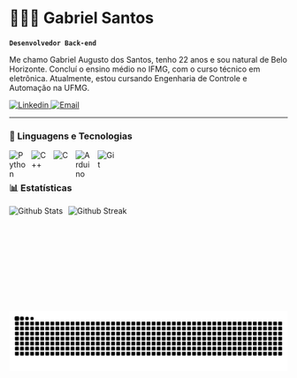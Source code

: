 # 👨🏾‍💻 Gabriel Santos

**`Desenvolvedor Back-end`**

Me chamo Gabriel Augusto dos Santos, tenho 22 anos e sou natural de Belo Horizonte. Concluí o ensino médio no IFMG, com o curso técnico em eletrônica. Atualmente, estou cursando Engenharia de Controle e Automação na UFMG.

<p align="left">
    <a href="https://www.linkedin.com/in/gabriel-dos-santos-b34861248/">
        <img 
            alt="Linkedin" 
            title="Veja meu Linkedin" 
            src="https://img.shields.io/badge/LinkedIn-0077B5?style=for-the-badge&logo=linkedin&logoColor=white"
        />
    </a>
    <a href="mailto:gabrielaugusto873@yahoo.com.br">
        <img 
            alt="Email" 
            title="Meu Email para contato" 
            src="https://img.shields.io/badge/-Email-330F63?style=for-the-badge&logo=microsoft-outlook&logoColor=007BFF"
        />
    </a>
</p>

---

### 🤖 Linguagens e Tecnologias


<img
    align="left" 
    alt="Python"
    title="Python" 
    width="30px" 
    style="padding-right: 10px;"
    src="https://cdn.jsdelivr.net/gh/devicons/devicon@latest/icons/python/python-original.svg"         
/>
<img
    align="left" 
    alt="C++"
    title="C++" 
    width="30px" 
    style="padding-right: 10px;" 
    src="https://cdn.jsdelivr.net/gh/devicons/devicon@latest/icons/cplusplus/cplusplus-plain.svg" 
/>
<img
    align="left" 
    alt="C"
    title="C" 
    width="30px" 
    style="padding-right: 10px;"
    src="https://cdn.jsdelivr.net/gh/devicons/devicon@latest/icons/c/c-plain.svg"
/>
<img
    align="left" 
    alt="Arduino"
    title="Arduino" 
    width="30px" 
    style="padding-right: 10px;"
    src="https://cdn.jsdelivr.net/gh/devicons/devicon@latest/icons/arduino/arduino-original-wordmark.svg"
/>
<img 
    align="left" 
    alt="Git" 
    title="Git"
    width="30px" 
    style="padding-right: 10px;" 
    src="https://cdn.jsdelivr.net/gh/devicons/devicon@latest/icons/git/git-original.svg" 
/>
<br/>
<br/>

### 📊 Estatísticas

<img 
    align="left" 
    alt="Github Stats" 
    height="190" 
    style="padding-right: 10px;" 
    src="https://github-readme-stats.vercel.app/api?username=gabrielaugusto872&show_icons=true&theme=bear&include_all_commits=true&locale=pt-br" 
/>

<img 
    align="left" 
    alt="Github Streak" 
    height="170" 
    style="padding-right: 10px;" 
    src="https://streak-stats.demolab.com/?user=gabrielaugusto872&theme=bear&background=000&border=30A3DC&dates=FFF" 
/>

<!-- GITHUB STATS LINGUAGENS
<img 
    align="left" 
    alt="Github Stats" 
    heigt="200"
    style="padding-right: 10px;" 
    src="https://github-readme-stats.vercel.app/api/top-langs/?username=gabrielaugusto872&theme=dark&layout=compact&langs_count=9&custom_title=Tecnologias" 
/>
-->

<picture>
  <source media="(prefers-color-scheme: dark)" srcset="https://raw.githubusercontent.com/gabrielaugusto872/gabrielaugusto872/output/github-contribution-grid-snake-dark.svg">
  <source media="(prefers-color-scheme: light)" srcset="https://raw.githubusercontent.com/gabrielaugusto872/gabrielaugusto872/output/github-contribution-grid-snake.svg">
  <img alt="github contribution grid snake animation" src="https://raw.githubusercontent.com/gabrielaugusto872/gabrielaugusto872/output/github-contribution-grid-snake.svg">
</picture>
